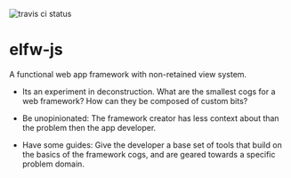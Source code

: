 ![travis ci status](https://travis-ci.org/gyulalaszlo/elfwjs.svg?branch=master)

# elfw-js

A functional web app framework with non-retained view system.

* Its an experiment in deconstruction. What are the smallest cogs for a web framework? How can they be composed of custom bits?

* Be unopinionated: The framework creator has less context about than the problem then the app developer.

* Have some guides: Give the developer a base set of tools that build on the basics of the framework cogs, and are geared towards a specific problem domain.



